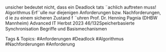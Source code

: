 unsicher bedeutet nicht, dass ein Deadlock tats ¨achlich auftreten muss!
Algorithmus
Erf¨ulle nur diejenigen Anforderungen bzw. Nachforderungen, d ie zu einem
sicheren Zustand f ¨uhren
Prof. Dr. Henning Pagnia (DHBW Mannheim) Advanced IT Herbst 2023 46/132Speicherbasierte Synchronisation Begriﬀe und Basismechanismen

   Tags & Topics:
   #Anforderungen
   #Deadlock
   #Algorithmus
   #Nachforderungen
   #Anforderung